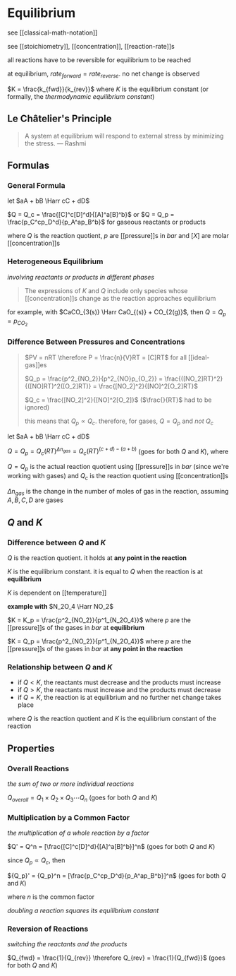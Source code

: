 # Equilibrium

see [[classical-math-notation]]

see [[stoichiometry]], [[concentration]], [[reaction-rate]]s

all reactions have to be reversible for equilibrium to be reached

at equilibrium, $rate_{forward} = rate_{reverse}$. no net change is observed

$K = \frac{k_{fwd}}{k_{rev}}$ where $K$ is the equilibrium constant (or formally, the _thermodynamic equilibrium constant_)

## Le Châtelier's Principle

> A system at equilibrium will respond to external stress by minimizing the stress. &mdash; Rashmi

## Formulas

### General Formula

let $aA + bB \Harr cC + dD$

$Q = Q_c = \frac{[C]^c[D]^d}{[A]^a[B]^b}$ or $Q = Q_p = \frac{p_C^cp_D^d}{p_A^ap_B^b}$ for gaseous reactants or products

where $Q$ is the reaction quotient, $p$ are [[pressure]]s in $bar$ and $[X]$ are molar [[concentration]]s

### Heterogeneous Equilibrium

_involving reactants or products in different phases_

> The expressions of $K$ and $Q$ include only species whose [[concentration]]s change as the reaction approaches equilibrium

for example, with $CaCO_{3(s)} \Harr CaO_{(s)} + CO_{2(g)}$, then $Q = Q_p = p_{CO_2}$

### Difference Between Pressures and Concentrations

> $PV = nRT \therefore P = \frac{n}{V}RT = [C]RT$ for all [[ideal-gas]]es
>
> $Q_p = \frac{p^2_{NO_2}}{p^2_{NO}p_{O_2}} = \frac{([NO_2]RT)^2}{([NO]RT)^2([O_2]RT)} = \frac{[NO_2]^2}{[NO]^2[O_2]RT}$
>
> $Q_c = \frac{[NO_2]^2}{[NO]^2[O_2]}$ ($\frac{}{RT}$ had to be ignored)
>
> this means that $Q_p \propto Q_c$.
> therefore, for gases, $Q = Q_p$ and _not_ $Q_c$

let $aA + bB \Harr cC + dD$

$Q = Q_p = Q_c(RT)^{\Delta n_{gas}} = Q_c(RT)^{(c + d) - (a + b)}$ (goes for both $Q$ and $K$), where

$Q = Q_p$ is the actual reaction quotient using [[pressure]]s in $bar$ (since we're working with gases) and $Q_c$ is the reaction quotient using [[concentration]]s

$\Delta n_{gas}$ is the change in the number of moles of gas in the reaction, assuming $A, B, C, D$ are gases

## $Q$ and $K$

### Difference between $Q$ and $K$

$Q$ is the reaction quotient. it holds at **any point in the reaction**

$K$ is the equilibrium constant. it is equal to $Q$ when the reaction is at **equilibrium**

$K$ is dependent on [[temperature]]

**example with** $N_2O_4 \Harr NO_2$

$K = K_p = \frac{p^2_{NO_2}}{p^1_{N_2O_4}}$ where $p$ are the [[pressure]]s of the gases in $bar$ at **equilibrium**

$K = Q_p = \frac{p^2_{NO_2}}{p^1_{N_2O_4}}$ where $p$ are the [[pressure]]s of the gases in $bar$ at **any point in the reaction**

### Relationship between $Q$ and $K$

- if $Q < K$, the reactants must decrease and the products must increase
- if $Q > K$, the reactants must increase and the products must decrease
- if $Q = K$, the reaction is at equilibrium and no further net change takes place

where $Q$ is the reaction quotient and $K$ is the equilibrium constant of the reaction

## Properties

### Overall Reactions

_the sum of two or more individual reactions_

$Q_{overall} = Q_1 \times Q_2 \times Q_3 \dotsm Q_n$ (goes for both $Q$ and $K$)

### Multiplication by a Common Factor

_the multiplication of a whole reaction by a factor_

$Q' = Q^n = [\frac{[C]^c[D]^d}{[A]^a[B]^b}]^n$ (goes for both $Q$ and $K$)

since $Q_p \propto Q_c$, then

${Q_p}' = {Q_p}^n = [\frac{p_C^cp_D^d}{p_A^ap_B^b}]^n$ (goes for both $Q$ and $K$)

where $n$ is the common factor

_doubling a reaction squares its equilibrium constant_

### Reversion of Reactions

_switching the reactants and the products_

$Q_{fwd} = \frac{1}{Q_{rev}} \therefore Q_{rev} = \frac{1}{Q_{fwd}}$ (goes for both $Q$ and $K$)
